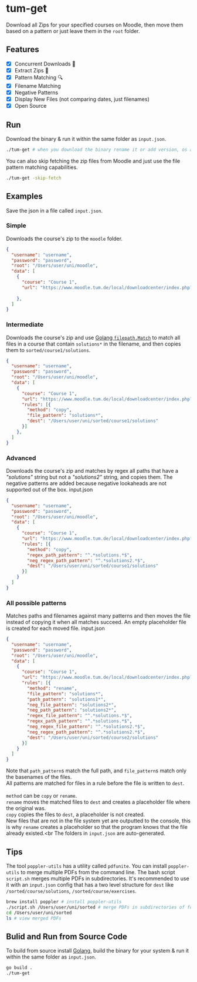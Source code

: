 # tum-get

Download all Zips for your specified courses on Moodle, then move them based on a pattern or just leave them in the `root` folder.

## Features
- [x] Concurrent Downloads 🔀
- [x] Extract Zips 📁
- [x] Pattern Matching 🔍
- [x] Filename Matching
- [x] Negative Patterns
- [x] Display New Files (not comparing dates, just filenames)
- [x] Open Source

## Run
Download the binary & run it within the same folder as `input.json`.
```bash
./tum-get # when you download the binary rename it or add version, os and architecture to the name
```
You can also skip fetching the zip files from Moodle and just use the file pattern matching capabilities.
```bash
./tum-get -skip-fetch
```

## Examples
Save the json in a file called `input.json`.

### Simple
Downloads the course's zip to the `moodle` folder.
```json
{ 
  "username": "username",
  "password": "password",
  "root": "/Users/user/uni/moodle",
  "data": [
    {
      "course": "Course 1",
      "url": "https://www.moodle.tum.de/local/downloadcenter/index.php?courseid=xxxxx",
     
    },
  ]
}
```
### Intermediate
Downloads the course's zip and use [Golang `filepath.Match`](https://pkg.go.dev/path/filepath#Match) to match all files in a course that contain `solutions*` in the filename, and then copies them to `sorted/course1/solutions`.
```json
{ 
  "username": "username",
  "password": "password",
  "root": "/Users/user/uni/moodle",
  "data": [
    {
      "course": "Course 1",
      "url": "https://www.moodle.tum.de/local/downloadcenter/index.php?courseid=xxxxx",
      "rules": [{
        "method": "copy",
        "file_pattern": "solutions*",
        "dest": "/Users/user/uni/sorted/course1/solutions"
      }]
    },
  ]
}
```

### Advanced
Downloads the course's zip and matches by regex all paths that have a *"solutions"* string but not a *"solutions2"* string, and copies them.
The negative patterns are added because negative lookaheads are not supported out of the box.
input.json

```json
{ 
  "username": "username",
  "password": "password",
  "root": "/Users/user/uni/moodle",
  "data": [
    {
      "course": "Course 1",
      "url": "https://www.moodle.tum.de/local/downloadcenter/index.php?courseid=xxxxx",
      "rules": [{
        "method": "copy",
        "regex_path_pattern": "^.*solutions.*$",
        "neg_regex_path_pattern": "^.*solutions2.*$",
        "dest": "/Users/user/uni/sorted/course1/solutions"
      }]
    }
  ]
}
```

### All possible patterns
Matches paths and filenames against many patterns and then moves the file instead of copying it when all matches succeed.
An empty placeholder file is created for each moved file.
input.json

```json
{ 
  "username": "username",
  "password": "password",
  "root": "/Users/user/uni/moodle",
  "data": [
    {
      "course": "Course 1",
      "url": "https://www.moodle.tum.de/local/downloadcenter/index.php?courseid=xxxxx",
      "rules": [{
        "method": "rename",
        "file_pattern": "solutions*",
        "path_pattern": "solutions1*",
        "neg_file_pattern": "solutions2*",
        "neg_path_pattern": "solutions2*",
        "regex_file_pattern": "^.*solutions.*$",
        "regex_path_pattern": "^.*solutions.*$",
        "neg_regex_file_pattern": "^.*solutions2.*$",
        "neg_regex_path_pattern": "^.*solutions2.*$",
        "dest": "/Users/user/uni/sorted/course2/solutions"
      }]
    }
  ]
}
```

Note that `path_pattern`s match the full path, and `file_pattern`s match only the basenames of the files.<br>
All patterns are matched for files in a rule before the file is written to `dest`.<br><br>
`method` can be `copy` or `rename`.<br> `rename` moves the matched files to `dest` and creates a placeholder file where the original was.<br>`copy` copies the files to `dest`, a placeholder is not created.<br>
New files that are not in the file system yet are outputted to the console, this is why `rename` creates a placeholder so that the program knows that the file already existed.<br
The folders in `input.json` are auto-generated.

## Tips
The tool `poppler-utils` has a utility called `pdfunite`. You can install `poppler-utils` to merge multiple PDFs from the command line.
The bash script `script.sh` merges multiple PDFs in subdirectories.  It's recommended to use it with an `input.json` config that has a two level structure for `dest` like `/sorted/course/solutions`, `/sorted/course/exercises`.
```bash
brew install poppler # install poppler-utils
./script.sh /Users/user/uni/sorted # merge PDFs in subdirectories of folder "sorted"
cd /Users/user/uni/sorted
ls # view merged PDFs
```

## Bulid and Run from Source Code
To build from source install [Golang](https://go.dev/doc/install), build the binary for your system & run it within the same folder as `input.json`.
```bash
go build .
./tum-get
```